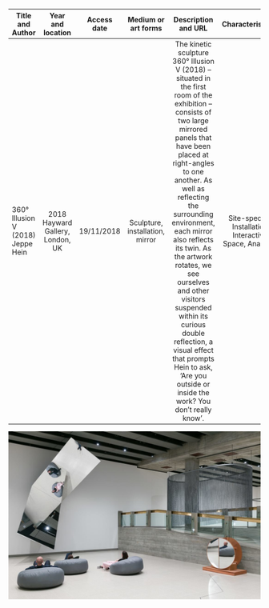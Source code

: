  Title and Author      | Year and location    | Access date |  Medium or art forms | Description and URL | Characteristic(s)
 -------- | :-----------:  | :-----------: | :-----------: | :-----------: | :-----------:
 360° Illusion V (2018) Jeppe Hein | 2018 Hayward Gallery, London, UK   | 19/11/2018   |  Sculpture, installation, mirror | The kinetic sculpture 360° Illusion V (2018) – situated in the first room of the exhibition – consists of two large mirrored panels that have been placed at right-angles to one another. As well as reflecting the surrounding environment, each mirror also reflects its twin. As the artwork rotates, we see ourselves and other visitors suspended within its curious double reflection, a visual effect that prompts Hein to ask, ‘Are you outside or inside the work? You don’t really know’. | Site-specific, Installation, Interactive, Space, Analogue


![image](https://github.com/lyxleo/post-digital/blob/master/3.jpg)
